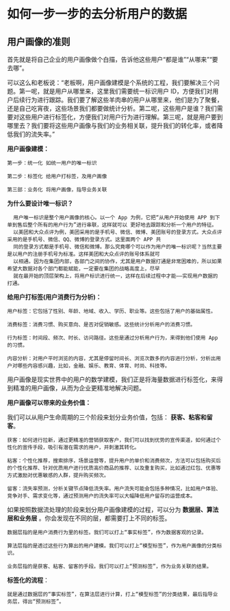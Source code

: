 

# 如何一步一步的去分析用户的数据
  
  ## 用户画像的准则
  
首先就是将自己企业的用户画像做个白描，告诉他这些用户“都是谁”“从哪来”“要去哪”。
    
可以这么和老板说：“老板啊，用户画像建模是个系统的工程，我们要解决三个问题。第一呢，就是用户从哪里来，这里我们需要统一标识用户 ID，方便我们对用户后续行为进行跟踪。我们要了解这些羊肉串的用户从哪里来，他们是为了聚餐，还是自己吃宵夜，这些场景我们都要做统计分析。第二呢，这些用户是谁？我们需要对这些用户进行标签化，方便我们对用户行为进行理解。第三呢，就是用户要到哪里去？我们要将这些用户画像与我们的业务相关联，提升我们的转化率，或者降低我们的流失率。”

__用户画像建模：__
  
    第一步：统一化 如统一用户的唯一标识 
    
    第二步：标签化 给用户打标签，及用户画像
    
    第三部：业务化 将用户画像，指导业务关联
  
  
__为什么要设计唯一标识？__

      用户唯一标识是整个用户画像的核心。以一个 App 为例，它把“从用户开始使用 APP 到下单到售后整个所有的用户行为”进行串联，这样就可以 更好地去跟踪和分析一个用户的特征。
      以美团和大众点评为例，美团采用的是手机号、微信、微博、美团账号的登录方式。大众点评采用的是手机号、微信、QQ、微博的登录方式。这里面两个 APP 共
      同的登录方式都是手机号、微信和微博。那么究竟哪个可以作为用户的唯一标识呢？当然主要是以用户的注册手机号为标准。这样美团和大众点评的账号体系就可
      以相通。因为在集团内部，各部门之间的协作，尤其是用户数据打通是非常困难的，所以如果希望大数据对各个部门都能赋能，一定要在集团的战略高度上，尽早
      就在最开始的顶层架构上，将用户标识进行统一，这样在后续过程中才能——实现用户数据的打通。
  
__给用户打标签(用户消费行为分析)：__

    用户标签：它包括了性别、年龄、地域、收入、学历、职业等。这些包括了用户的基础属性。
   
    消费标签：消费习惯、购买意向、是否对促销敏感。这些统计分析用户的消费习惯。
    
    行为标签：时间段、频次、时长、访问路径。这些是通过分析用户行为，来得到他们使用 App 的习惯。
    
    内容分析：对用户平时浏览的内容，尤其是停留时间长、浏览次数多的内容进行分析，分析出用户对哪些内容感兴趣，比如，金融、娱乐、教育、体育、时尚、科技等。

用户画像是现实世界中的用户的数学建模，我们正是将海量数据进行标签化，来得到精准的用户画像，从而为企业更精准地解决问题。

__用户画像可以带来的业务价值：__

  我们可以从用户生命周期的三个阶段来划分业务价值，包括： __获客、粘客和留客__。
    
    获客：如何进行拉新，通过更精准的营销获取客户，我们可以找到优势的宣传渠道，如何通过个性化的宣传手段，吸引有潜在需求的用户，并刺激其转化。
    
    粘客：个性化推荐，搜索排序，场景运营等，提升用户的单价和消费频次，方法可以包括购买后的个性化推荐、针对优质用户进行优质高价商品的推荐、以及重复购买，比如通过红包、优惠等方式激励对优惠敏感的人群，提升购买频次。
    
    留客：流失率预测，分析关键节点降低流失率。用户流失可能会包括多种情况，比如用户体验、竞争对手、需求变化等，通过预测用户的流失率可以大幅降低用户留存的运营成本。

如果按照数据流处理的阶段来划分用户画像建模的过程，可以分为 __数据层、算法层和业务层__ 。你会发现在不同的层，都需要打上不同的标签。

    数据层指的是用户消费行为里的标签。我们可以打上“事实标签”，作为数据客观的记录。

    算法层指的是透过这些行为算出的用户建模。我们可以打上“模型标签”，作为用户画像的分类标识。

    业务层指的是获客、粘客、留客的手段。我们可以打上“预测标签”，作为业务关联的结果。

__标签化的流程__：
  
    就是通过数据层的“事实标签”，在算法层进行计算，打上“模型标签”的分类结果，最后指导业务层，得出“预测标签”。















